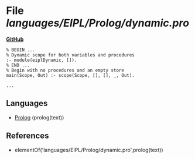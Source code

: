 # File _languages/EIPL/Prolog/dynamic.pro_
**[GitHub](https://github.com/softlang/yas/blob/master/languages/EIPL/Prolog/dynamic.pro)**
```
% BEGIN ...
% Dynamic scope for both variables and procedures
:- module(eiplDynamic, []).
% END ...
% Begin with no procedures and an empty store
main(Scope, Out) :- scope(Scope, [], [], _, Out).

...
```

## Languages
* [Prolog](../languages/Prolog.md) (prolog(text))

## References
* elementOf('languages/EIPL/Prolog/dynamic.pro',prolog(text))
